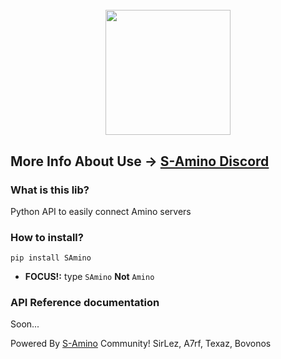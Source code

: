 <h1 align="center">
  <br>
  <a href="https://discord.gg/VMF4zSt8y5"><img src="https://cdn.discordapp.com/icons/873910232072466432/29edfa83a3c1c808cbac45f919751612.png?size=128" width="200"></a>
  <br>
</h1>

## More Info About Use -> [S-Amino Discord](https://discord.com/channels/804774474444046407/810877242200686654)

### What is this lib?
Python API to easily connect Amino servers

### How to install?
`pip install SAmino`
- **FOCUS!:** type `SAmino` **Not** `Amino`

### API Reference documentation
Soon...

Powered By [S-Amino](http://aminoapps.com/c/S-Aminos) Community!
SirLez, A7rf, Texaz, Bovonos
